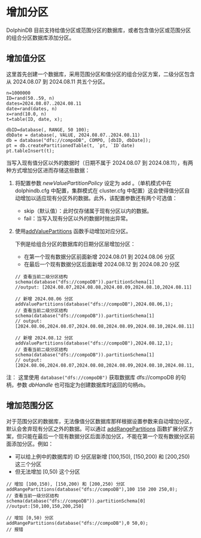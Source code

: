 # 增加分区

DolphinDB 目前支持给值分区或范围分区的数据库，或者包含值分区或范围分区的组合分区数据库添加分区。

## 增加值分区

这里首先创建一个数据库，采用范围分区和值分区的组合分区方案，二级分区包含从 2024.08.07 到 2024.08.11
共五个分区。

```
n=1000000
ID=rand(50..59, n)
dates=2024.08.07..2024.08.11
date=rand(dates, n)
x=rand(10.0, n)
t=table(ID, date, x);

dbID=database(, RANGE, 50 100);
dbDate = database(, VALUE, 2024.08.07..2024.08.11)
db = database("dfs://compoDB", COMPO, [dbID, dbDate]);
pt = db.createPartitionedTable(t, `pt, `ID`date)
pt.tableInsert(t);
```

当写入现有值分区以外的数据时（日期不属于 2024.08.07 到 2024.08.11），有两种方式增加分区进而存储这些数据：

1. 将配置参数 *newValuePartitionPolicy* 设定为 add 。（单机模式中在 dolphindb.cfg
   中配置，集群模式在 cluster.cfg 中配置）这会使得值分区自动增加以适应现有分区外的数据。此外，该配置参数还有两个可选值：
   * skip（默认值）：此时仅存储属于现有分区以内的数据。
   * fail：当写入现有分区以外的数据时抛出异常。
2. 使用[addValuePartitions](../../funcs/a/addValuePartitions.html) 函数手动增加对应分区。

   下例是给组合分区的数据库的日期分区层增加分区：

   * 在第一个现有数据分区前面新增 2024.08.01 到 2024.08.06 分区
   * 在最后一个现有数据分区后面新增 2024.08.12 到 2024.08.20 分区

   ```
   // 查看当前二级分区结构
   schema(database("dfs://compoDB")).partitionSchema[1]
   //output: [2024.08.07,2024.08.08,2024.08.09,2024.08.10,2024.08.11]

   // 新增 2024.08.06 分区
   addValuePartitions(database("dfs://compoDB"),2024.08.06,1);
   // 查看当前二级分区结构
   schema(database("dfs://compoDB")).partitionSchema[1]
   // output:[2024.08.06,2024.08.07,2024.08.08,2024.08.09,2024.08.10,2024.08.11]

   // 新增 2024.08.12 分区
   addValuePartitions(database("dfs://compoDB"),2024.08.12,1);
   // 查看当前二级分区结构
   schema(database("dfs://compoDB")).partitionSchema[1]
   // output:[2024.08.06,2024.08.07,2024.08.08,2024.08.09,2024.08.10,2024.08.11,2024.08.12]
   ```

注： 这里使用 `database("dfs://compoDB")` 获取数据库
dfs://compoDB 的句柄，参数 *dbHandle* 也可指定为创建数据库时返回的句柄`db`。

## 增加范围分区

对于范围分区的数据库，无法像值分区数据库那样根据设置参数来自动增加分区，默认会舍弃现有分区之外的数据。可以通过 [addRangePartitions](../../funcs/a/addRangePartitions.html)
函数扩展分区方案，但只能在最后一个现有数据分区后面添加分区，不能在第一个现有数据分区前面添加分区。例如：

* 可以给上例中的数据库的 ID 分区层新增 [100,150), [150,200) 和 [200,250) 这三个分区
* 但无法增加 [0,50) 这个分区

```
// 增加 [100,150), [150,200) 和 [200,250) 分区
addRangePartitions(database("dfs://compoDB"),100 150 200 250,0);
// 查看当前一级分区结构
schema(database("dfs://compoDB")).partitionSchema[0]
//output:[50,100,150,200,250]

// 增加 [0,50) 分区
addRangePartitions(database("dfs://compoDB"),0 50,0);
// 报错
```

